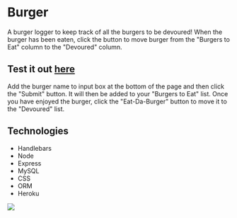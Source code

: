 # Burger

A burger logger to keep track of all the burgers to be devoured! When the burger has been eaten, click the button to move burger from the "Burgers to Eat" column to the "Devoured" column.

## Test it out [here](https://fathomless-tundra-95725.herokuapp.com/)

Add the burger name to input box at the bottom of the page and then click the "Submit" button. It will then be added to your "Burgers to Eat" list. Once you have enjoyed the burger, click the "Eat-Da-Burger" button to move it to the "Devoured" list.

## Technologies

- Handlebars
- Node
- Express
- MySQL
- CSS
- ORM
- Heroku

![](images/screenShot.png)